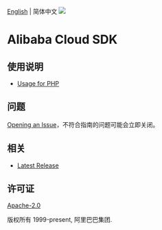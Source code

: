 [English](README.md) | 简体中文
![](https://aliyunsdk-pages.alicdn.com/icons/AlibabaCloud.svg)

# Alibaba Cloud SDK

## 使用说明

- [Usage for PHP](./docs/php/0-Examples-CN.md)

## 问题

[Opening an Issue](https://github.com/aliyun/alibabacloud-php-sdk/issues/new)，不符合指南的问题可能会立即关闭。

## 相关

- [Latest Release](https://github.com/aliyun/alibabacloud-php-sdk)

## 许可证

[Apache-2.0](http://www.apache.org/licenses/LICENSE-2.0)

版权所有 1999-present, 阿里巴巴集团.
